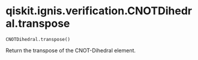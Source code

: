 # qiskit.ignis.verification.CNOTDihedral.transpose

`CNOTDihedral.transpose()`

Return the transpose of the CNOT-Dihedral element.
